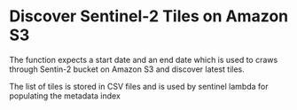 # Discover Sentinel-2 Tiles on Amazon S3

The function expects a start date and an end date which is used to craws through Sentin-2 bucket on Amazon S3 and discover latest tiles.

The list of tiles is stored in CSV files and is used by sentinel lambda for populating the metadata index
